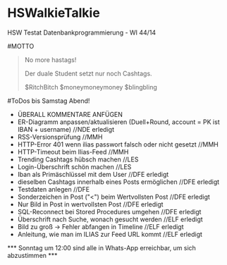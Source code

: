 # HSWalkieTalkie
HSW Testat Datenbankprogrammierung - WI 44/14

#MOTTO
> No more hastags!
>
>Der duale Student setzt nur
>noch Cashtags.
>
>$RitchBitch
>$moneymoneymoney
>$blingbling

#ToDos bis Samstag Abend!
* ÜBERALL KOMMENTARE ANFÜGEN
* ER-Diagramm anpassen/aktualisieren (Duell+Round, account = PK ist IBAN + username)  //NDE erledigt
* RSS-Versionsprüfung                                           //MMH
* HTTP-Error 401 wenn ilias passwort falsch oder nicht gesetzt  //MMH
* HTTP-Timeout beim Ilias-Feed                                  //MMH
* Trending Cashtags hübsch machen                               //LES
* Login-Überschrift schön machen                                //LES
* Iban als Primäschlüssel mit dem User                          //DFE erledigt
* dieselben Cashtags innerhalb eines Posts ermöglichen          //DFE erledigt
* Testdaten anlegen                                             //DFE
* Sonderzeichen in Post ("<") beim Wertvollsten Post            //DFE erledigt
* Nur Bild in Post in wertvollsten Post                         //DFE erledigt
* SQL-Reconnect bei Stored Procedures umgehen                   //DFE erledigt
* Überschrift nach Suche, wonach gesucht werden                 //ELF erledigt
* Bild zu groß -> Fehler abfangen in Timeline                   //ELF erledigt
* Anleitung, wie man im ILIAS zur Feed URL kommt                //ELF erledigt

*** Sonntag um 12:00 sind alle in Whats-App erreichbar, um sich abzustimmen ***